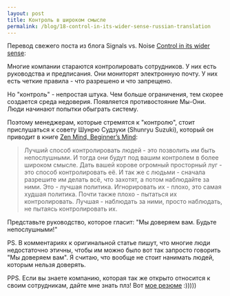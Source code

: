```yaml
---
layout: post
title: Контроль в широком смысле
permalink: /blog/18-control-in-its-wider-sense-russian-translation
---
```

Перевод свежего поста из блога Signals vs. Noise [Control in its wider sense](http://37signals.com/svn/posts/2060-control-in-its-wider-sense):

Многие компании стараются контролировать сотрудников. У них есть руководства и предписания. Они мониторят электронную почту. У них есть четкие правила - что разрешено и что запрещено.

Но "контроль" - непростая штука. Чем больше ограничения, тем скорее создается среда недоверия. Появляется противостояние Мы-Они. Люди начинают попытки обыграть систему.

Поэтому менеджерам, которые стремятся к "контролю", стоит прислушаться к совету Шунрю Судзуки (Shunryu Suzuki), который он приводит в книге [Zen Mind, Beginner’s Mind](http://www.amazon.com/Zen-Mind-Beginners-Shunryu-Suzuki/dp/0834800799):
<!--more-->

<blockquote>Лучший способ контролировать людей - это позволить им быть непослушными. И тогда они будут под вашим контролем в более широком смысле. Дать вашей корове огромный просторный луг - это способ контролировать её. И так же с людьми - сначала разрешите им делать всё, что захотят, а потом наблюдайте за ними. Это - лучшая политика. Игнорировать их - плохо, это самая худшая политика. Почти также плохо - пытаться их контролировать. Лучшая - наблюдать за ними, просто наблюдать, не пытаясь контролировать их.
</blockquote>

Представьте руководство, которое гласит: "Мы доверяем вам. Будьте непослушными!"

PS. В комментариях к оригинальной статье пишут, что многие люди недостаточно этичны, чтобы им можно было вот так запросто говорить "Мы доверяем вам". Я считаю, что вообще не стоит нанимать людей, которым нельзя доверять.

PPS. Если вы знаете компанию, которая так же открыто относится к своим сотрудникам, дайте мне знать плз! Вот [мое резюме](http://vorushin.moikrug.ru/) :)))))